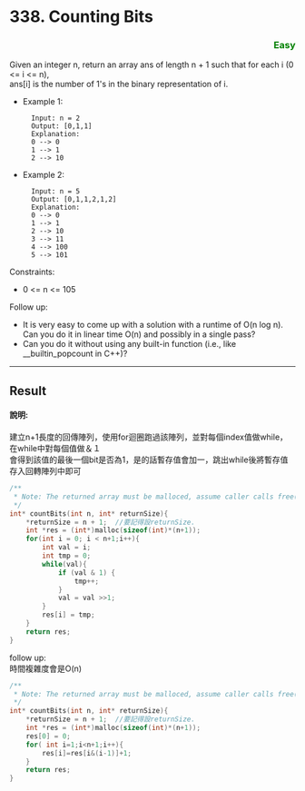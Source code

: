 # 338. Counting Bits  
### <div style="color:green ;text-align: right">Easy</div>


Given an integer n, return an array ans of length n + 1 such that for each i (0 <= i <= n),  
ans[i] is the number of 1's in the binary representation of i.
* Example 1:

        Input: n = 2
        Output: [0,1,1]
        Explanation:
        0 --> 0
        1 --> 1
        2 --> 10
* Example 2:

        Input: n = 5
        Output: [0,1,1,2,1,2]
        Explanation:
        0 --> 0
        1 --> 1
        2 --> 10
        3 --> 11
        4 --> 100
        5 --> 101
 

Constraints:

* 0 <= n <= 105
  
Follow up:

* It is very easy to come up with a solution with a runtime of O(n log n). Can you do it in linear time O(n) and possibly in a single pass?
* Can you do it without using any built-in function (i.e., like __builtin_popcount in C++)?

***
## Result
#### 說明:
建立n+1長度的回傳陣列，使用for迴圈跑過該陣列，並對每個index值做while，在while中對每個值做＆１  
會得到該值的最後一個bit是否為1，是的話暫存值會加一，跳出while後將暫存值存入回轉陣列中即可


```c
/**
 * Note: The returned array must be malloced, assume caller calls free().
 */
int* countBits(int n, int* returnSize){
    *returnSize = n + 1;  //要記得設returnSize.
    int *res = (int*)malloc(sizeof(int)*(n+1));
    for(int i = 0; i < n+1;i++){
        int val = i;
        int tmp = 0;
        while(val){
            if (val & 1) {
                tmp++;
            }
            val = val >>1;
        }
        res[i] = tmp;
    }
    return res;
}
```
follow up:  
時間複雜度會是O(n)
```c
/**
 * Note: The returned array must be malloced, assume caller calls free().
 */
int* countBits(int n, int* returnSize){
    *returnSize = n + 1;  //要記得設returnSize.
    int *res = (int*)malloc(sizeof(int)*(n+1));
    res[0] = 0;
    for( int i=1;i<n+1;i++){
        res[i]=res[i&(i-1)]+1;
    }
    return res;
}
```